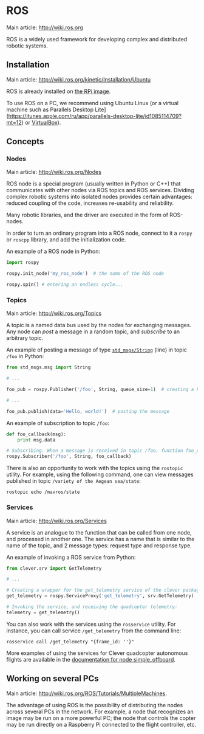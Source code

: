 ROS
===

Main article: http://wiki.ros.org

ROS is a widely used framework for developing complex and distributed robotic systems.

Installation
---

Main article: http://wiki.ros.org/kinetic/Installation/Ubuntu

ROS is already installed on [the RPi image](microsd_images.md).

To use ROS on a PC, we recommend using Ubuntu Linux (or a virtual machine such as Parallels Desktop Lite](https://itunes.apple.com/ru/app/parallels-desktop-lite/id1085114709?mt=12) or [VirtualBox](https://www.virtualbox.org)).

Concepts
---

### Nodes

Main article: http://wiki.ros.org/Nodes

ROS node is a special program (usually written in Python or C++) that communicates with other nodes via ROS topics and ROS services. Dividing complex robotic systems into isolated nodes provides certain advantages: reduced coupling of the code, increases re-usability and reliability.

Many robotic libraries, and the driver are executed in the form of ROS-nodes.

In order to turn an ordinary program into a ROS node, connect to it a `rospy` or `roscpp` library, and add the initialization code.

An example of a ROS node in Python:

```python
import rospy

rospy.init_node('my_ros_node')  # the name of the ROS node

rospy.spin() # entering an endless cycle...
```

### Topics

Main article: http://wiki.ros.org/Topics

A topic is a named data bus used by the nodes for exchanging messages. Any node can *post* a message in a random topic, and *subscribe* to an arbitrary topic.

An example of posting a message of type [`std_msgs/String`](http://docs.ros.org/api/std_msgs/html/msg/String.html) (line) in topic `/foo` in Python:

```python
from std_msgs.msg import String

# ...

foo_pub = rospy.Publisher('/foo', String, queue_size=1)  # creating a Publisher

# ...

foo_pub.publish(data='Hello, world!')  # posting the message
```

An example of subscription to topic `/foo`:

```python
def foo_callback(msg):
    print msg.data

# Subscribing. When a message is received in topic /foo, function foo_callback will be invoked.
rospy.Subscriber('/foo', String, foo_callback)
```

There is also an opportunity to work with the topics using the `rostopic` utility. For example, using the following command, one can view messages published in topic `/variety of the Aegean sea/state`:

```(bash)
rostopic echo /mavros/state
```

### Services

Main article: http://wiki.ros.org/Services

A service is an analogue to the function that can be called from one node, and processed in another one. The service has a name that is similar to the name of the topic, and 2 message types: request type and response type.

An example of invoking a ROS service from Python:

```python
from clever.srv import GetTelemetry

# ...

# Creating a wrapper for the get_telemetry service of the clever package with the GetTelemetry type:
get_telemetry = rospy.ServiceProxy('get_telemetry', srv.GetTelemetry)

# Invoking the service, and receiving the quadcopter telemetry:
telemetry = get_telemetry()
```

You can also work with the services using the `rosservice` utility. For instance, you can call service `/get_telemetry` from the command line:

```(bash)
rosservice call /get_telemetry "{frame_id: ''}"
```

More examples of using the services for Clever quadcopter autonomous flights are available in the [documentation for node simple_offboard](simple_offboard.md).

Working on several PCs
---

Main article: http://wiki.ros.org/ROS/Tutorials/MultipleMachines.

The advantage of using ROS is the possibility of distributing the nodes across several PCs in the network. For example, a node that recognizes an image may be run on a more powerful PC; the node that controls the copter may be run directly on a Raspberry Pi connected to the flight controller, etc.
